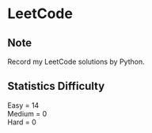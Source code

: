 # LeetCode

## Note
Record my LeetCode solutions by Python.

## Statistics Difficulty
Easy = 14  
Medium = 0  
Hard = 0  
